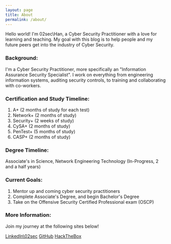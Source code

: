 ```yaml
---
layout: page
title: About
permalink: /about/
---
```


Hello world! I'm 02sec\\Han, a Cyber Security Practitioner with a love for learning and teaching. My goal with this blog is to help people and my future peers get into the industry of Cyber Security.

### Background:
I'm a Cyber Security Practitioner, more specifically an "Information Assurance Security Specialist". I work on everything from engineering information systems, auditing security controls, to training and collaborating with co-workers. 

### Certification and Study Timeline:

1. A+ (2 months of study for each test)
2. Network+ (2 months of study)
3. Security+ (2 weeks of study)
4. CySA+ (2 months of study)
5. PenTest+ (5 months of study)
6. CASP+ (2 months of study)

### Degree Timeline:
Associate's in Science, Network Engineering Technology (In-Progress, 2 and a half years)

### Current Goals:
1. Mentor up and coming cyber security practitioners
2. Complete Associate's Degree, and begin Bachelor's Degree
3. Take on the Offensive Security Certified Professional exam (OSCP)

### More Information:
Join my journey at the following sites below!

[LinkedIn\\02sec](https://www.linkedin.com/in/02sec/)
[GitHub](https://github.com/02sec)
[HackTheBox](https://www.hackthebox.eu/profile/288360)

